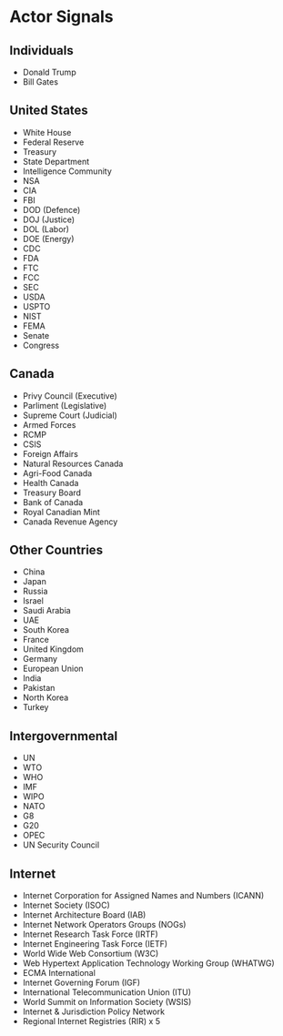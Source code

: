 # Actor Signals

## Individuals

- Donald Trump
- Bill Gates

## United States

- White House
- Federal Reserve
- Treasury
- State Department
- Intelligence Community
- NSA
- CIA
- FBI
- DOD (Defence)
- DOJ (Justice)
- DOL (Labor)
- DOE (Energy)
- CDC
- FDA
- FTC
- FCC
- SEC
- USDA
- USPTO
- NIST
- FEMA
- Senate
- Congress

## Canada

- Privy Council (Executive)
- Parliment (Legislative)
- Supreme Court (Judicial)
- Armed Forces
- RCMP
- CSIS
- Foreign Affairs
- Natural Resources Canada
- Agri-Food Canada
- Health Canada
- Treasury Board
- Bank of Canada
- Royal Canadian Mint
- Canada Revenue Agency

## Other Countries

- China
- Japan
- Russia
- Israel
- Saudi Arabia
- UAE
- South Korea
- France
- United Kingdom
- Germany
- European Union
- India
- Pakistan
- North Korea
- Turkey

## Intergovernmental

- UN
- WTO
- WHO
- IMF
- WIPO
- NATO
- G8
- G20
- OPEC
- UN Security Council

## Internet

- Internet Corporation for Assigned Names and Numbers (ICANN)
- Internet Society (ISOC)
- Internet Architecture Board (IAB)
- Internet Network Operators Groups (NOGs)
- Internet Research Task Force (IRTF)
- Internet Engineering Task Force (IETF)
- World Wide Web Consortium (W3C)
- Web Hypertext Application Technology Working Group (WHATWG)
- ECMA International
- Internet Governing Forum (IGF)
- International Telecommunication Union (ITU)
- World Summit on Information Society (WSIS)
- Internet & Jurisdiction Policy Network
- Regional Internet Registries (RIR) x 5